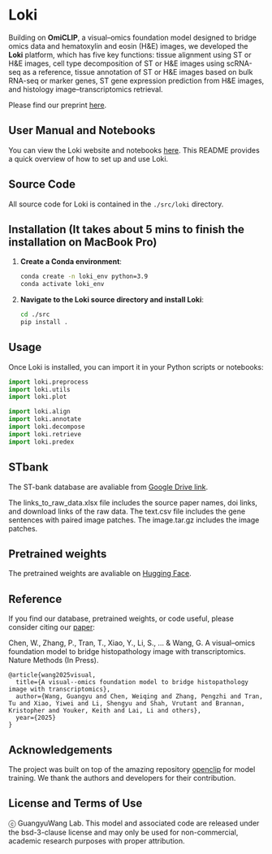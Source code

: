 # Loki
Building on **OmiCLIP**, a visual–omics foundation model designed to bridge omics data and hematoxylin and eosin (H&E) images, we developed the **Loki** platform, which has five key functions: tissue alignment using ST or H&E images, cell type decomposition of ST or H&E images using scRNA-seq as a reference, tissue annotation of ST or H&E images based on bulk RNA-seq or marker genes, ST gene expression prediction from H&E images, and histology image–transcriptomics retrieval.

Please find our preprint [here](https://doi.org/10.21203/rs.3.rs-5183775/v1).


## User Manual and Notebooks
You can view the Loki website and notebooks [here](https://guangyuwanglab2021.github.io/Loki/).
This README provides a quick overview of how to set up and use Loki.


## Source Code
All source code for Loki is contained in the `./src/loki` directory.


## Installation (It takes about 5 mins to finish the installation on MacBook Pro)

1. **Create a Conda environment**:
   ```bash
   conda create -n loki_env python=3.9
   conda activate loki_env
   ```

2. **Navigate to the Loki source directory and install Loki**:
   ```bash
   cd ./src
   pip install .
   ```

## Usage
Once Loki is installed, you can import it in your Python scripts or notebooks:
   ```python
   import loki.preprocess
   import loki.utils
   import loki.plot

   import loki.align
   import loki.annotate
   import loki.decompose
   import loki.retrieve
   import loki.predex
   ```

## STbank
The ST-bank database are avaliable from [Google Drive link](https://drive.google.com/drive/folders/1J15cO-pXTwkTjRAR-v-_nQkqXNfcCNn3?usp=share_link).

The links_to_raw_data.xlsx file includes the source paper names, doi links, and download links of the raw data.
The text.csv file includes the gene sentences with paired image patches.
The image.tar.gz includes the image patches.


## Pretrained weights
The pretrained weights are avaliable on [Hugging Face](https://huggingface.co/WangGuangyuLab/Loki).


## Reference
If you find our database, pretrained weights, or code useful, please consider citing our [paper](https://doi.org/10.21203/rs.3.rs-5183775/v1):

Chen, W., Zhang, P., Tran, T., Xiao, Y., Li, S., ... & Wang, G. A visual–omics foundation model to bridge histopathology image with transcriptomics. Nature Methods (In Press).
```
@article{wang2025visual,
  title={A visual--omics foundation model to bridge histopathology image with transcriptomics},
  author={Wang, Guangyu and Chen, Weiqing and Zhang, Pengzhi and Tran, Tu and Xiao, Yiwei and Li, Shengyu and Shah, Vrutant and Brannan, Kristopher and Youker, Keith and Lai, Li and others},
  year={2025}
}
```

## Acknowledgements
The project was built on top of the amazing repository [openclip](https://github.com/mlfoundations/open_clip) for model training. We thank the authors and developers for their contribution. 


## License and Terms of Use
ⓒ GuangyuWang Lab. This model and associated code are released under the bsd-3-clause license and may only be used for non-commercial, academic research purposes with proper attribution.
